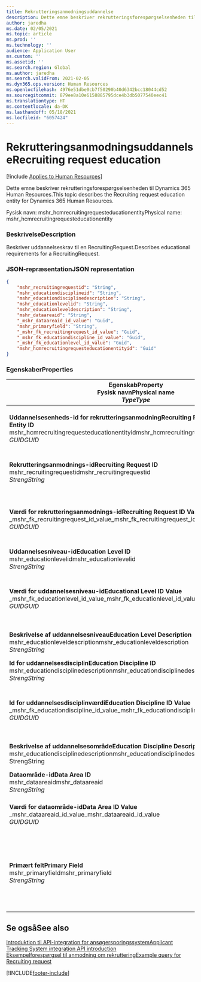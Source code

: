 ```yaml
---
title: Rekrutteringsanmodningsuddannelse
description: Dette emne beskriver rekrutteringsforespørgselsenheden til Dynamics 365 Human Resources.
author: jaredha
ms.date: 02/05/2021
ms.topic: article
ms.prod: ''
ms.technology: ''
audience: Application User
ms.custom: ''
ms.assetid: ''
ms.search.region: Global
ms.author: jaredha
ms.search.validFrom: 2021-02-05
ms.dyn365.ops.version: Human Resources
ms.openlocfilehash: 4976e51dbe0cb7f50290b40d6342bcc18044cd52
ms.sourcegitcommit: 879ee8a10e6158885795dce4b3db5077540eec41
ms.translationtype: HT
ms.contentlocale: da-DK
ms.lasthandoff: 05/18/2021
ms.locfileid: "6057424"
---
```

# <a name="recruiting-request-education"></a><span data-ttu-id="fc7b1-103">Rekrutteringsanmodningsuddannelse</span><span class="sxs-lookup"><span data-stu-id="fc7b1-103">Recruiting request education</span></span>

[!include [Applies to Human Resources](../includes/applies-to-hr.md)]

<span data-ttu-id="fc7b1-104">Dette emne beskriver rekrutteringsforespørgselsenheden til Dynamics 365 Human Resources.</span><span class="sxs-lookup"><span data-stu-id="fc7b1-104">This topic describes the Recruiting request education entity for Dynamics 365 Human Resources.</span></span>

<span data-ttu-id="fc7b1-105">Fysisk navn: mshr_hcmrecruitingrequesteducationentity</span><span class="sxs-lookup"><span data-stu-id="fc7b1-105">Physical name: mshr_hcmrecruitingrequesteducationentity</span></span>

### <a name="description"></a><span data-ttu-id="fc7b1-106">Beskrivelse</span><span class="sxs-lookup"><span data-stu-id="fc7b1-106">Description</span></span>

<span data-ttu-id="fc7b1-107">Beskriver uddannelseskrav til en RecruitingRequest.</span><span class="sxs-lookup"><span data-stu-id="fc7b1-107">Describes educational requirements for a RecruitingRequest.</span></span>

### <a name="json-representation"></a><span data-ttu-id="fc7b1-108">JSON-repræsentation</span><span class="sxs-lookup"><span data-stu-id="fc7b1-108">JSON representation</span></span>

```json
{
    "mshr_recruitingrequestid": "String",
    "mshr_educationdisciplineid": "String",
    "mshr_educationdisciplinedescription": "String",
    "mshr_educationlevelid": "String",
    "mshr_educationleveldescription": "String",
    "mshr_dataareaid": "String",
    "_mshr_dataareaid_id_value": "Guid",
    "mshr_primaryfield": "String",
    "_mshr_fk_recruitingrequest_id_value": "Guid",
    "_mshr_fk_educationdiscipline_id_value": "Guid",
    "_mshr_fk_educationlevel_id_value": "Guid",
    "mshr_hcmrecruitingrequesteducationentityid": "Guid"
}
```

### <a name="properties"></a><span data-ttu-id="fc7b1-109">Egenskaber</span><span class="sxs-lookup"><span data-stu-id="fc7b1-109">Properties</span></span>

| <span data-ttu-id="fc7b1-110">Egenskab</span><span class="sxs-lookup"><span data-stu-id="fc7b1-110">Property</span></span><br><span data-ttu-id="fc7b1-111">**Fysisk navn**</span><span class="sxs-lookup"><span data-stu-id="fc7b1-111">**Physical name**</span></span><br><span data-ttu-id="fc7b1-112">**_Type_**</span><span class="sxs-lookup"><span data-stu-id="fc7b1-112">**_Type_**</span></span> | <span data-ttu-id="fc7b1-113">Anvendelse</span><span class="sxs-lookup"><span data-stu-id="fc7b1-113">Use</span></span> | <span data-ttu-id="fc7b1-114">Beskrivelse</span><span class="sxs-lookup"><span data-stu-id="fc7b1-114">Description</span></span> |
| --- | --- | --- |
| <span data-ttu-id="fc7b1-115">**Uddannelsesenheds-id for rekrutteringsanmodning**</span><span class="sxs-lookup"><span data-stu-id="fc7b1-115">**Recruiting Request Education Entity ID**</span></span><br><span data-ttu-id="fc7b1-116">mshr_hcmrecruitingrequesteducationentityid</span><span class="sxs-lookup"><span data-stu-id="fc7b1-116">mshr_hcmrecruitingrequesteducationentityid</span></span><br><span data-ttu-id="fc7b1-117">*GUID*</span><span class="sxs-lookup"><span data-stu-id="fc7b1-117">*GUID*</span></span> | <span data-ttu-id="fc7b1-118">Skrivebeskyttet</span><span class="sxs-lookup"><span data-stu-id="fc7b1-118">Read-only</span></span><br><span data-ttu-id="fc7b1-119">Påkrævet</span><span class="sxs-lookup"><span data-stu-id="fc7b1-119">Required</span></span> | <span data-ttu-id="fc7b1-120">Systemgenereret entydig identifikation af enhedsposten for rekrutteringsforespørgsel.</span><span class="sxs-lookup"><span data-stu-id="fc7b1-120">System-generated unique identifier for the Recruiting Request Education record.</span></span> |
| <span data-ttu-id="fc7b1-121">**Rekrutteringsanmodnings-id**</span><span class="sxs-lookup"><span data-stu-id="fc7b1-121">**Recruiting Request ID**</span></span><br><span data-ttu-id="fc7b1-122">mshr_recruitingrequestid</span><span class="sxs-lookup"><span data-stu-id="fc7b1-122">mshr_recruitingrequestid</span></span><br><span data-ttu-id="fc7b1-123">*Streng*</span><span class="sxs-lookup"><span data-stu-id="fc7b1-123">*String*</span></span> | <span data-ttu-id="fc7b1-124">Skriv én gang</span><span class="sxs-lookup"><span data-stu-id="fc7b1-124">Write-once</span></span><br><span data-ttu-id="fc7b1-125">Påkrævet</span><span class="sxs-lookup"><span data-stu-id="fc7b1-125">Required</span></span> | <span data-ttu-id="fc7b1-126">Det entydige id, der kan læses af den relaterede rekrutteringsanmodning.</span><span class="sxs-lookup"><span data-stu-id="fc7b1-126">The user-readable unique identifier of the related recruiting request.</span></span> |
| <span data-ttu-id="fc7b1-127">**Værdi for rekrutteringsanmodnings-id**</span><span class="sxs-lookup"><span data-stu-id="fc7b1-127">**Recruiting Request ID Value**</span></span><br><span data-ttu-id="fc7b1-128">_mshr_fk_recruitingrequest_id_value</span><span class="sxs-lookup"><span data-stu-id="fc7b1-128">_mshr_fk_recruitingrequest_id_value</span></span><br><span data-ttu-id="fc7b1-129">*GUID*</span><span class="sxs-lookup"><span data-stu-id="fc7b1-129">*GUID*</span></span> | <span data-ttu-id="fc7b1-130">Skrivebeskyttet</span><span class="sxs-lookup"><span data-stu-id="fc7b1-130">Read-only</span></span><br><span data-ttu-id="fc7b1-131">Påkrævet</span><span class="sxs-lookup"><span data-stu-id="fc7b1-131">Required</span></span><br><span data-ttu-id="fc7b1-132">Fremmed nøgle: mshr_hcmrecruitingrequestentityid of mshr_hcmrecruitingrequestentity</span><span class="sxs-lookup"><span data-stu-id="fc7b1-132">Foreign key: mshr_hcmrecruitingrequestentityid of mshr_hcmrecruitingrequestentity</span></span> | <span data-ttu-id="fc7b1-133">Systemgenereret entydig id, der kan læses af den relaterede rekrutteringsanmodning.</span><span class="sxs-lookup"><span data-stu-id="fc7b1-133">System-generated unique identifier of the related recruiting request.</span></span> |
| <span data-ttu-id="fc7b1-134">**Uddannelsesniveau-id**</span><span class="sxs-lookup"><span data-stu-id="fc7b1-134">**Education Level ID**</span></span><br><span data-ttu-id="fc7b1-135">mshr_educationlevelid</span><span class="sxs-lookup"><span data-stu-id="fc7b1-135">mshr_educationlevelid</span></span><br><span data-ttu-id="fc7b1-136">*Streng*</span><span class="sxs-lookup"><span data-stu-id="fc7b1-136">*String*</span></span> | <span data-ttu-id="fc7b1-137">Skriv én gang</span><span class="sxs-lookup"><span data-stu-id="fc7b1-137">Write-once</span></span><br><span data-ttu-id="fc7b1-138">Påkrævet</span><span class="sxs-lookup"><span data-stu-id="fc7b1-138">Required</span></span> | <span data-ttu-id="fc7b1-139">Påkrævet uddannelsesniveau.</span><span class="sxs-lookup"><span data-stu-id="fc7b1-139">The level of education required.</span></span> |
| <span data-ttu-id="fc7b1-140">**Værdi for uddannelsesniveau-id**</span><span class="sxs-lookup"><span data-stu-id="fc7b1-140">**Educational Level ID Value**</span></span><br><span data-ttu-id="fc7b1-141">_mshr_fk_educationlevel_id_value</span><span class="sxs-lookup"><span data-stu-id="fc7b1-141">_mshr_fk_educationlevel_id_value</span></span><br><span data-ttu-id="fc7b1-142">*GUID*</span><span class="sxs-lookup"><span data-stu-id="fc7b1-142">*GUID*</span></span> | <span data-ttu-id="fc7b1-143">Skrivebeskyttet</span><span class="sxs-lookup"><span data-stu-id="fc7b1-143">Read-only</span></span><br><span data-ttu-id="fc7b1-144">Påkrævet</span><span class="sxs-lookup"><span data-stu-id="fc7b1-144">Required</span></span><br><span data-ttu-id="fc7b1-145">Fremmed nøgle: mshr_hcmeducationlevelentityid of mshr_hcmeducationlevelentity</span><span class="sxs-lookup"><span data-stu-id="fc7b1-145">Foreign key: mshr_hcmeducationlevelentityid of mshr_hcmeducationlevelentity</span></span> | <span data-ttu-id="fc7b1-146">Systemgenereret entydigt id til påkrævet niveau for uddannelse.</span><span class="sxs-lookup"><span data-stu-id="fc7b1-146">System-generated unique identifier of the level of education required.</span></span> |
| <span data-ttu-id="fc7b1-147">**Beskrivelse af uddannelsesniveau**</span><span class="sxs-lookup"><span data-stu-id="fc7b1-147">**Education Level Description**</span></span><br><span data-ttu-id="fc7b1-148">mshr_educationleveldescription</span><span class="sxs-lookup"><span data-stu-id="fc7b1-148">mshr_educationleveldescription</span></span><br><span data-ttu-id="fc7b1-149">*Streng*</span><span class="sxs-lookup"><span data-stu-id="fc7b1-149">*String*</span></span> | <span data-ttu-id="fc7b1-150">Skrivebeskyttet</span><span class="sxs-lookup"><span data-stu-id="fc7b1-150">Read-only</span></span><br><span data-ttu-id="fc7b1-151">Påkrævet</span><span class="sxs-lookup"><span data-stu-id="fc7b1-151">Required</span></span> | <span data-ttu-id="fc7b1-152">Beskrivelsen af det niveau, der kræves til færdigheden.</span><span class="sxs-lookup"><span data-stu-id="fc7b1-152">The description of the level required for the skill.</span></span> |
| <span data-ttu-id="fc7b1-153">**Id for uddannelsesdisciplin**</span><span class="sxs-lookup"><span data-stu-id="fc7b1-153">**Education Discipline ID**</span></span><br><span data-ttu-id="fc7b1-154">mshr_educationdisciplinedescription</span><span class="sxs-lookup"><span data-stu-id="fc7b1-154">mshr_educationdisciplinedescription</span></span><br><span data-ttu-id="fc7b1-155">*Streng*</span><span class="sxs-lookup"><span data-stu-id="fc7b1-155">*String*</span></span> | <span data-ttu-id="fc7b1-156">Skriv én gang</span><span class="sxs-lookup"><span data-stu-id="fc7b1-156">Write-once</span></span><br><span data-ttu-id="fc7b1-157">Påkrævet</span><span class="sxs-lookup"><span data-stu-id="fc7b1-157">Required</span></span> | <span data-ttu-id="fc7b1-158">Uddannelsesområdet.</span><span class="sxs-lookup"><span data-stu-id="fc7b1-158">The area of educational discipline.</span></span> |
| <span data-ttu-id="fc7b1-159">**Id for uddannelsesdisciplinværdi**</span><span class="sxs-lookup"><span data-stu-id="fc7b1-159">**Education Discipline ID Value**</span></span><br><span data-ttu-id="fc7b1-160">_mshr_fk_educationdiscipline_id_value</span><span class="sxs-lookup"><span data-stu-id="fc7b1-160">_mshr_fk_educationdiscipline_id_value</span></span><br><span data-ttu-id="fc7b1-161">*GUID*</span><span class="sxs-lookup"><span data-stu-id="fc7b1-161">*GUID*</span></span> | <span data-ttu-id="fc7b1-162">Skrivebeskyttet</span><span class="sxs-lookup"><span data-stu-id="fc7b1-162">Read-only</span></span><br><span data-ttu-id="fc7b1-163">Påkrævet</span><span class="sxs-lookup"><span data-stu-id="fc7b1-163">Required</span></span><br><span data-ttu-id="fc7b1-164">Fremmed nøgle: mshr_hcmeducationdisciplineentityid of mshr_hcmeducationdisciplineentity</span><span class="sxs-lookup"><span data-stu-id="fc7b1-164">Foreign key: mshr_hcmeducationdisciplineentityid of mshr_hcmeducationdisciplineentity</span></span> | <span data-ttu-id="fc7b1-165">Systemgenereret entydigt id til område for uddannelsesområde.</span><span class="sxs-lookup"><span data-stu-id="fc7b1-165">System-generated unique identifier of the area of educational discipline.</span></span> |
| <span data-ttu-id="fc7b1-166">**Beskrivelse af uddannelsesområde**</span><span class="sxs-lookup"><span data-stu-id="fc7b1-166">**Education Discipline Description**</span></span><br><span data-ttu-id="fc7b1-167">mshr_educationdisciplinedescription</span><span class="sxs-lookup"><span data-stu-id="fc7b1-167">mshr_educationdisciplinedescription</span></span><br><span data-ttu-id="fc7b1-168">Streng</span><span class="sxs-lookup"><span data-stu-id="fc7b1-168">String</span></span> | <span data-ttu-id="fc7b1-169">Skrivebeskyttet</span><span class="sxs-lookup"><span data-stu-id="fc7b1-169">Read-only</span></span><br><span data-ttu-id="fc7b1-170">Påkrævet</span><span class="sxs-lookup"><span data-stu-id="fc7b1-170">Required</span></span> | <span data-ttu-id="fc7b1-171">Beskrivelsen af uddannelsesområde.</span><span class="sxs-lookup"><span data-stu-id="fc7b1-171">The description of the area of educational discipline.</span></span> |
| <span data-ttu-id="fc7b1-172">**Dataområde-id**</span><span class="sxs-lookup"><span data-stu-id="fc7b1-172">**Data Area ID**</span></span><br><span data-ttu-id="fc7b1-173">mshr_dataareaid</span><span class="sxs-lookup"><span data-stu-id="fc7b1-173">mshr_dataareaid</span></span><br><span data-ttu-id="fc7b1-174">*Streng*</span><span class="sxs-lookup"><span data-stu-id="fc7b1-174">*String*</span></span> | <span data-ttu-id="fc7b1-175">Læse/skrive</span><span class="sxs-lookup"><span data-stu-id="fc7b1-175">Read/write</span></span><br><span data-ttu-id="fc7b1-176">Valgfri</span><span class="sxs-lookup"><span data-stu-id="fc7b1-176">Optional</span></span> | <span data-ttu-id="fc7b1-177">Angiver den juridiske enhed (regnskabet).</span><span class="sxs-lookup"><span data-stu-id="fc7b1-177">Specifies the legal entity (company).</span></span>|
| <span data-ttu-id="fc7b1-178">**Værdi for dataområde-id**</span><span class="sxs-lookup"><span data-stu-id="fc7b1-178">**Data Area ID Value**</span></span><br><span data-ttu-id="fc7b1-179">_mshr_dataareaid_id_value</span><span class="sxs-lookup"><span data-stu-id="fc7b1-179">_mshr_dataareaid_id_value</span></span><br><span data-ttu-id="fc7b1-180">*GUID*</span><span class="sxs-lookup"><span data-stu-id="fc7b1-180">*GUID*</span></span> | <span data-ttu-id="fc7b1-181">Skrivebeskyttet</span><span class="sxs-lookup"><span data-stu-id="fc7b1-181">Read-only</span></span><br><span data-ttu-id="fc7b1-182">Valgfri</span><span class="sxs-lookup"><span data-stu-id="fc7b1-182">Optional</span></span><br><span data-ttu-id="fc7b1-183">Fremmed nøgle: cdm_companyid af cdm_company-enhed</span><span class="sxs-lookup"><span data-stu-id="fc7b1-183">Foreign key: cdm_companyid of cdm_company entity</span></span> | <span data-ttu-id="fc7b1-184">Systemgenereret GUID-værdi, der identificerer den juridiske enhed (virksomheden).</span><span class="sxs-lookup"><span data-stu-id="fc7b1-184">System-generated GUID value identifying the legal entity (company).</span></span> |
| <span data-ttu-id="fc7b1-185">**Primært felt**</span><span class="sxs-lookup"><span data-stu-id="fc7b1-185">**Primary Field**</span></span><br><span data-ttu-id="fc7b1-186">mshr_primaryfield</span><span class="sxs-lookup"><span data-stu-id="fc7b1-186">mshr_primaryfield</span></span><br><span data-ttu-id="fc7b1-187">*Streng*</span><span class="sxs-lookup"><span data-stu-id="fc7b1-187">*String*</span></span> | <span data-ttu-id="fc7b1-188">Skrivebeskyttet</span><span class="sxs-lookup"><span data-stu-id="fc7b1-188">Read-only</span></span><br><span data-ttu-id="fc7b1-189">Påkrævet</span><span class="sxs-lookup"><span data-stu-id="fc7b1-189">Required</span></span> | <span data-ttu-id="fc7b1-190">Sammensætning af værdien for rekrutteringsanmodning, uddannelsesniveau-id og uddannelses-id som en anden metode, der identificerer posten entydigt.</span><span class="sxs-lookup"><span data-stu-id="fc7b1-190">Concatenation of Recruiting Request value, Education Level ID, and Education Discipline ID as another method to uniquely identify the record.</span></span> |

## <a name="see-also"></a><span data-ttu-id="fc7b1-191">Se også</span><span class="sxs-lookup"><span data-stu-id="fc7b1-191">See also</span></span>

[<span data-ttu-id="fc7b1-192">Introduktion til API-integration for ansøgersporingssystem</span><span class="sxs-lookup"><span data-stu-id="fc7b1-192">Applicant Tracking System integration API introduction</span></span>](hr-admin-integration-ats-api-introduction.md)<br>
[<span data-ttu-id="fc7b1-193">Eksempelforespørgsel til anmodning om rekruttering</span><span class="sxs-lookup"><span data-stu-id="fc7b1-193">Example query for Recruiting request</span></span>](hr-admin-integration-ats-api-recruiting-request-example-query.md)



[!INCLUDE[footer-include](../includes/footer-banner.md)]